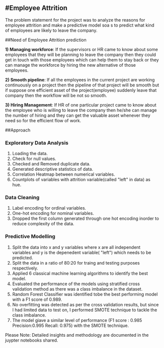 #Employee Attrition
------------------

The problem statement for the project was to analyze the reasons for employee attrition and make a predictive model soa s to predict what kind of employees are
likely to leave the company.

##Need of Employee Attrition prediction

**1) Managing workforce**: If the supervisors or HR came to know about some employees that they will be planning to leave the company then they could get in touch 
                       with those employees which can help them to stay back or they can manage the workforce by hiring the new alternative of those employees.
                       
**2) Smooth pipeline**: If all the employees in the current project are working continuously on a project then the pipeline of that project will be smooth but if 
                    suppose one efficient asset of the project(employee) suddenly leave that company then the workflow will be not so smooth.
                    
**3) Hiring Management**: If HR of one particular project came to know about the employee who is willing to leave the company then he/she can manage the number of 
                          hiring and they can get the valuable asset whenever they need so for the efficient flow of work.
                          
 
 ##Approach
 
### Exploratory Data Analysis

1) Loading the data.
2) Check for null values.
3) Checked and Removed duplicate data.
4) Generated descriptive statistics of data.
5) Correlation Heatmap between numerical variables.
6) Countplots of variables with attrition variable(called "left" in data) as hue.

### Data Cleaning

1) Label encoding for ordinal variables.
2) One-hot encoding for nominal variables.
3) Dropped the first column generated through one hot encoding inorder to reduce complexity of the data.

### Predictive Modelling

1) Split the data into x and y variables where x are all independent variables and y is the depenedent variable( "left") which needs to be predicted.
2) Split the data in a ratio of 80:20 for traing and testing purposes respectively.
3) Applied 6 classical machine learning algorithms to identify the best model.
4) Evaluated the performance of the models using stratified cross validation method as there was a class imbalance in the dataset.
5) Random Forest Classifier was identified tobe the best performing model with a F1 score of 0.989.
6) No overfitting was detected as per the cross validation results, but since I had limited data to test on, I performed SMOTE technique to tackle the class imbalance.
7) The model giave a similar level of performance (F1 score : 0.985 Precision:0.995 Recall: 0.975) with the SMOTE technique.

Please Note: Detailed insights and methodology are documented in the juypter notebooks shared.
